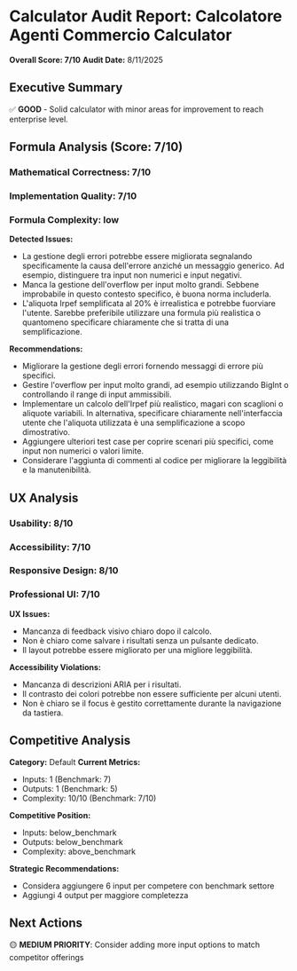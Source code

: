 # Calculator Audit Report: Calcolatore Agenti Commercio Calculator

**Overall Score: 7/10**
**Audit Date:** 8/11/2025

## Executive Summary

✅ **GOOD** - Solid calculator with minor areas for improvement to reach enterprise level.

## Formula Analysis (Score: 7/10)

### Mathematical Correctness: 7/10
### Implementation Quality: 7/10
### Formula Complexity: low

**Detected Issues:**
- La gestione degli errori potrebbe essere migliorata segnalando specificamente la causa dell'errore anziché un messaggio generico. Ad esempio, distinguere tra input non numerici e input negativi.
- Manca la gestione dell'overflow per input molto grandi. Sebbene improbabile in questo contesto specifico, è buona norma includerla.
- L'aliquota Irpef semplificata al 20% è irrealistica e potrebbe fuorviare l'utente. Sarebbe preferibile utilizzare una formula più realistica o quantomeno specificare chiaramente che si tratta di una semplificazione.

**Recommendations:**
- Migliorare la gestione degli errori fornendo messaggi di errore più specifici.
- Gestire l'overflow per input molto grandi, ad esempio utilizzando BigInt o controllando il range di input ammissibili.
- Implementare un calcolo dell'Irpef più realistico, magari con scaglioni o aliquote variabili. In alternativa, specificare chiaramente nell'interfaccia utente che l'aliquota utilizzata è una semplificazione a scopo dimostrativo.
- Aggiungere ulteriori test case per coprire scenari più specifici, come input non numerici o valori limite.
- Considerare l'aggiunta di commenti al codice per migliorare la leggibilità e la manutenibilità.

## UX Analysis

### Usability: 8/10
### Accessibility: 7/10  
### Responsive Design: 8/10
### Professional UI: 7/10

**UX Issues:**
- Mancanza di feedback visivo chiaro dopo il calcolo.
- Non è chiaro come salvare i risultati senza un pulsante dedicato.
- Il layout potrebbe essere migliorato per una migliore leggibilità.

**Accessibility Violations:**
- Mancanza di descrizioni ARIA per i risultati.
- Il contrasto dei colori potrebbe non essere sufficiente per alcuni utenti.
- Non è chiaro se il focus è gestito correttamente durante la navigazione da tastiera.

## Competitive Analysis

**Category:** Default
**Current Metrics:**
- Inputs: 1 (Benchmark: 7)
- Outputs: 1 (Benchmark: 5)
- Complexity: 10/10 (Benchmark: 7/10)

**Competitive Position:**
- Inputs: below_benchmark
- Outputs: below_benchmark  
- Complexity: above_benchmark

**Strategic Recommendations:**
- Considera aggiungere 6 input per competere con benchmark settore
- Aggiungi 4 output per maggiore completezza

## Next Actions

🟡 **MEDIUM PRIORITY**: Consider adding more input options to match competitor offerings
